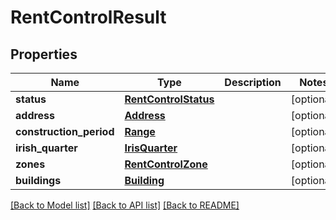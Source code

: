 # RentControlResult

## Properties
Name | Type | Description | Notes
------------ | ------------- | ------------- | -------------
**status** | [**RentControlStatus**](RentControlStatus.md) |  | [optional] 
**address** | [**Address**](Address.md) |  | [optional] 
**construction_period** | [**Range**](Range.md) |  | [optional] 
**irish_quarter** | [**IrisQuarter**](IrisQuarter.md) |  | [optional] 
**zones** | [**RentControlZone**](RentControlZone.md) |  | [optional] 
**buildings** | [**Building**](Building.md) |  | [optional] 

[[Back to Model list]](../README.md#documentation-for-models) [[Back to API list]](../README.md#documentation-for-api-endpoints) [[Back to README]](../README.md)


